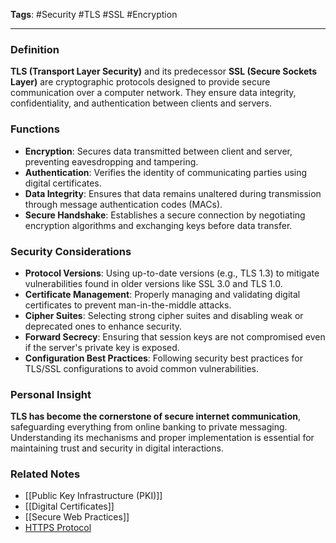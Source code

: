 **Tags**: #Security #TLS #SSL #Encryption

---

### Definition

**TLS (Transport Layer Security)** and its predecessor **SSL (Secure Sockets Layer)** are cryptographic protocols designed to provide secure communication over a computer network. They ensure data integrity, confidentiality, and authentication between clients and servers.

### Functions

- **Encryption**: Secures data transmitted between client and server, preventing eavesdropping and tampering.
- **Authentication**: Verifies the identity of communicating parties using digital certificates.
- **Data Integrity**: Ensures that data remains unaltered during transmission through message authentication codes (MACs).
- **Secure Handshake**: Establishes a secure connection by negotiating encryption algorithms and exchanging keys before data transfer.

### Security Considerations

- **Protocol Versions**: Using up-to-date versions (e.g., TLS 1.3) to mitigate vulnerabilities found in older versions like SSL 3.0 and TLS 1.0.
- **Certificate Management**: Properly managing and validating digital certificates to prevent man-in-the-middle attacks.
- **Cipher Suites**: Selecting strong cipher suites and disabling weak or deprecated ones to enhance security.
- **Forward Secrecy**: Ensuring that session keys are not compromised even if the server's private key is exposed.
- **Configuration Best Practices**: Following security best practices for TLS/SSL configurations to avoid common vulnerabilities.

### Personal Insight

**TLS has become the cornerstone of secure internet communication**, safeguarding everything from online banking to private messaging. Understanding its mechanisms and proper implementation is essential for maintaining trust and security in digital interactions.

### Related Notes

- [[Public Key Infrastructure (PKI)]]
- [[Digital Certificates]]
- [[Secure Web Practices]]
- [HTTPS Protocol](HTTPS%20Protocol.md)
